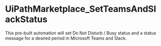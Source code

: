 # UiPathMarketplace_SetTeamsAndSlackStatus
This pre-built automation will set Do Not Disturb / Busy status and a status message for a desired period in Microsoft Teams and Slack.
